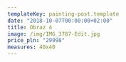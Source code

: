 ```yaml
---
templateKey: painting-post.template
date: "2018-10-07T00:00:00+02:00"
title: Obraz 4
image: /img/IMG_3787-Edit.jpg
price_pln: "29998"
measures: 40x40
---
```

